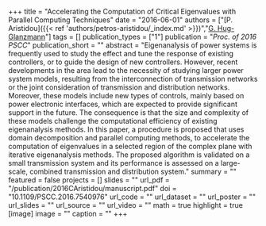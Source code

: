 +++
title = "Accelerating the Computation of Critical Eigenvalues with Parallel Computing Techniques"
date = "2016-06-01"
authors = ["[P. Aristidou]({{< ref 'authors/petros-aristidou/_index.md' >}})","[G. Hug-Glanzmann](https://scholar.google.com/citations?hl=en&user=dBT_MOAAAAAJ)"]
tags = []
publication_types = ["1"]
publication = "_Proc. of 2016 PSCC_"
publication_short = ""
abstract = "Eigenanalysis of power systems is frequently used to study the effect and tune the response of existing controllers, or to guide the design of new controllers. However, recent developments in the area lead to the necessity of studying larger power system models, resulting from the interconnection of transmission networks or the joint consideration of transmission and distribution networks. Moreover, these models include new types of controls, mainly based on power electronic interfaces, which are expected to provide significant support in the future. The consequence is that the size and complexity of these models challenge the computational efficiency of existing eigenanalysis methods. In this paper, a procedure is proposed that uses domain decomposition and parallel computing methods, to accelerate the computation of eigenvalues in a selected region of the complex plane with iterative eigenanalysis methods. The proposed algorithm is validated on a small transmission system and its performance is assessed on a large-scale, combined transmission and distribution system."
summary = ""
featured = false
projects = []
slides = ""
url_pdf = "/publication/2016CAristidou/manuscript.pdf"
doi = "10.1109/PSCC.2016.7540976"
url_code = ""
url_dataset = ""
url_poster = ""
url_slides = ""
url_source = ""
url_video = ""
math = true
highlight = true
[image]
image = ""
caption = ""
+++


